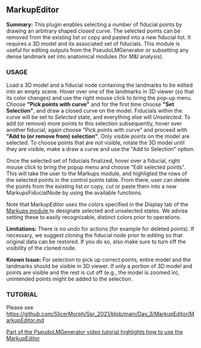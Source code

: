 ## MarkupEditor
**Summary:** This plugin enables selecting a number of fiducial points by drawing an arbitrary shaped closed curve. The selected points can be removed from the existing list or copy and pasted into a new fiducial list. It requires a 3D model and its associated set of fiducials. This module is useful for editing outputs from the PseudoLMGenerator or subsetting any dense landmark set into anatomical modules (for M&I analysis). 


### USAGE
Load a 3D model and a fiducial node containing the landmarks to be edited into an empty scene. Hover over one of the landmarks in 3D viewer (so that its color changes) and use the right mouse click to bring the pop-up menu. Choose **"Pick points with curve"** and for the first time choose **"Set Selection"**, and draw a closed curve on the model. Fiducials within the curve will be set to _Selected_ state, and everything else will _Unselected_. To add (or remove) more points to this selection subsequently, hover over another fiducial, again choose "Pick points with curve" and proceed with **"Add to (or remove from) selection"**. Only visible points on the model are selected. To choose points that are not visible, rotate the 3D model until they are visible, make a draw a curve and use the "Add to Selection" option. 

Once the selected set of fiducials finalized, hover over a fiducial, right mouse click to bring the popup menu and choose "Edit selected points". This will take the user to the Markups module, and highligted the rows of the selected points in the control points table. From there, user can delete the points from the existing list or copy, cut or paste them into a new MarkupsFiducialNode by using the available functions.  

Note that MarkupEditor uses the colors specified in the Display tab of the <a href="https://slicer.readthedocs.io/en/latest/user_guide/modules/markups.html"> Markups module </a> to designate selected and unselected states. We advise setting these to easily recognizable, distinct colors prior to operations. 


**Limitations:** There is no undo for actions (for example for deleted points). If necessary, we suggest cloning the fiducial node prior to editing so that original data can be restored. If you do so, also make sure to turn off the visibility of the cloned node.      

**Known Issue:** For selection to pick up correct points, entire model and the landmarks should be visible in 3D viewer. If only a portion of 3D model and points are visible and the rest is cut off (e.g., the model is zoomed in), unintended points might be added to the selection. 

### TUTORIAL
Please see https://github.com/SlicerMorph/Spr_2021/blob/main/Day_3/MarkupEditor/MarkupEditor.md

[Part of the PseudoLMGenerator video tutorial highlights how to use the MarkupEditor](https://youtu.be/yvI65oyxYpA?t=211)




